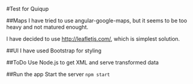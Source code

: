 #Test for Quiqup

##Maps
I have tried to use angular-google-maps, but it seems to be too heavy and not matured enought.

I have decided to use http://leafletjs.com/, which is simplest solution.

##UI
I have used Bootstrap for styling

##ToDo
Use Node.js to get XML and serve transformed data

##Run the app
Start the server
``` npm start ```